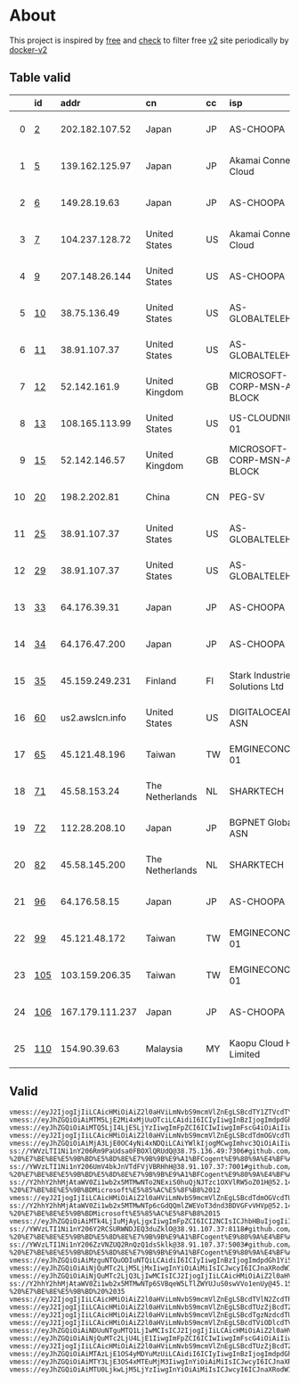 
# About

This project is inspired by [free](https://github.com/freefq/free) and [check](https://github.com/yeahwu/check) to filter free [v2](https://github.com/v2fly/v2ray-core) site periodically by [docker-v2](https://hub.docker.com/r/v2ray/official)

    

## Table valid
|    | id                     | addr            | cn              | cc   | isp                            | ip                                     | chatgpt          |
|---:|:-----------------------|:----------------|:----------------|:-----|:-------------------------------|:---------------------------------------|:-----------------|
|  0 | [2](config/2.json)     | 202.182.107.52  | Japan           | JP   | AS-CHOOPA                      | 2001:19f0:7001:1f4f:5400:4ff:feaa:a437 | Yes (Region: JP) |
|  1 | [5](config/5.json)     | 139.162.125.97  | Japan           | JP   | Akamai Connected Cloud         | 2400:8902::f03c:94ff:fee2:6e90         | Yes (Region: JP) |
|  2 | [6](config/6.json)     | 149.28.19.63    | Japan           | JP   | AS-CHOOPA                      | 2001:19f0:7001:316a:5400:4ff:feaa:a955 | Yes (Region: JP) |
|  3 | [7](config/7.json)     | 104.237.128.72  | United States   | US   | Akamai Connected Cloud         | 2600:3c00::f03c:94ff:fe28:f769         | Yes (Region: US) |
|  4 | [9](config/9.json)     | 207.148.26.144  | United States   | US   | AS-CHOOPA                      | 2001:19f0:0:4b1e:5400:4ff:fea8:ce07    | Yes (Region: US) |
|  5 | [10](config/10.json)   | 38.75.136.49    | United States   | US   | AS-GLOBALTELEHOST              | 38.75.136.49                           | Yes (Region: US) |
|  6 | [11](config/11.json)   | 38.91.107.37    | United States   | US   | AS-GLOBALTELEHOST              | 38.91.107.37                           | Yes (Region: US) |
|  7 | [12](config/12.json)   | 52.142.161.9    | United Kingdom  | GB   | MICROSOFT-CORP-MSN-AS-BLOCK    | 52.142.161.9                           | Yes (Region: GB) |
|  8 | [13](config/13.json)   | 108.165.113.99  | United States   | US   | US-CLOUDNIUM-01                | 108.165.113.99                         | Yes (Region: US) |
|  9 | [15](config/15.json)   | 52.142.146.57   | United Kingdom  | GB   | MICROSOFT-CORP-MSN-AS-BLOCK    | 52.142.146.57                          | Yes (Region: GB) |
| 10 | [20](config/20.json)   | 198.2.202.81    | China           | CN   | PEG-SV                         | 142.4.102.244                          | Yes (Region: US) |
| 11 | [25](config/25.json)   | 38.91.107.37    | United States   | US   | AS-GLOBALTELEHOST              | 38.91.107.37                           | Yes (Region: US) |
| 12 | [29](config/29.json)   | 38.91.107.37    | United States   | US   | AS-GLOBALTELEHOST              | 38.91.107.37                           | Yes (Region: US) |
| 13 | [33](config/33.json)   | 64.176.39.31    | Japan           | JP   | AS-CHOOPA                      | 2401:c080:3800:3dba:5400:4ff:feaa:9fd7 | Yes (Region: JP) |
| 14 | [34](config/34.json)   | 64.176.47.200   | Japan           | JP   | AS-CHOOPA                      | 2401:c080:3800:3ba0:5400:4ff:feaa:a942 | Yes (Region: JP) |
| 15 | [35](config/35.json)   | 45.159.249.231  | Finland         | FI   | Stark Industries Solutions Ltd | 45.159.249.231                         | Yes (Region: FI) |
| 16 | [60](config/60.json)   | us2.awslcn.info | United States   | US   | DIGITALOCEAN-ASN               | 159.223.119.235                        | Yes (Region: US) |
| 17 | [65](config/65.json)   | 45.121.48.196   | Taiwan          | TW   | EMGINECONCEPT-01               | 45.121.48.196                          | Yes (Region: TW) |
| 18 | [71](config/71.json)   | 45.58.153.24    | The Netherlands | NL   | SHARKTECH                      | 45.58.149.130                          | Yes (Region: US) |
| 19 | [72](config/72.json)   | 112.28.208.10   | Japan           | JP   | BGPNET Global ASN              | 134.122.133.144                        | Yes (Region: SG) |
| 20 | [82](config/82.json)   | 45.58.145.200   | The Netherlands | NL   | SHARKTECH                      | 45.58.145.194                          | Yes (Region: US) |
| 21 | [96](config/96.json)   | 64.176.58.15    | Japan           | JP   | AS-CHOOPA                      | 2401:c080:3800:3dec:5400:4ff:feaa:9fd8 | Yes (Region: JP) |
| 22 | [99](config/99.json)   | 45.121.48.172   | Taiwan          | TW   | EMGINECONCEPT-01               | 45.121.48.172                          | Yes (Region: TW) |
| 23 | [105](config/105.json) | 103.159.206.35  | Taiwan          | TW   | EMGINECONCEPT-01               | 103.159.206.35                         | Yes (Region: TW) |
| 24 | [106](config/106.json) | 167.179.111.237 | Japan           | JP   | AS-CHOOPA                      | 2001:19f0:7001:244:5400:4ff:feab:d9e2  | Yes (Region: JP) |
| 25 | [110](config/110.json) | 154.90.39.63    | Malaysia        | MY   | Kaopu Cloud HK Limited         | 154.90.39.63                           | Yes (Region: MY) |

## Valid
```
vmess://eyJ2IjogIjIiLCAicHMiOiAiZ2l0aHViLmNvbS9mcmVlZnEgLSBcdTY1ZTVcdTY3MmNcdTRlMWNcdTRlYWNDaG9vcGFcdTY1NzBcdTYzNmVcdTRlMmRcdTVmYzMgMiIsICJhZGQiOiAiMjAyLjE4Mi4xMDcuNTIiLCAicG9ydCI6ICIxMjYyNiIsICJpZCI6ICI0YjAxZTUxNy1mOThhLTRkYmQtODAyYi0wMjMzMDJhZmMyZjciLCAiYWlkIjogIjAiLCAic2N5IjogImF1dG8iLCAibmV0IjogInRjcCIsICJ0eXBlIjogIm5vbmUiLCAiaG9zdCI6ICIiLCAicGF0aCI6ICIvIiwgInRscyI6ICIiLCAic25pIjogIiIsICJhbHBuIjogIiJ9
vmess://eyJhZGQiOiAiMTM5LjE2Mi4xMjUuOTciLCAidiI6ICIyIiwgInBzIjogImdpdGh1Yi5jb20vZnJlZWZxIC0gXHU2NWU1XHU2NzJjXHU0ZTFjXHU0ZWFjXHU5MGZkXHU1NGMxXHU1ZGRkXHU1MzNhTGlub2RlXHU2NTcwXHU2MzZlXHU0ZTJkXHU1ZmMzIDUiLCAicG9ydCI6IDQ5NDk5LCAiaWQiOiAiM2NlMWQyZTMtMGUxYi00YjAwLTkyMWItZmNjMGY4YWJlMWY2IiwgImFpZCI6ICIwIiwgIm5ldCI6ICJ0Y3AiLCAidHlwZSI6ICIiLCAiaG9zdCI6ICIiLCAicGF0aCI6ICIvIiwgInRscyI6ICIifQ==
vmess://eyJhZGQiOiAiMTQ5LjI4LjE5LjYzIiwgImFpZCI6ICIwIiwgImFscG4iOiAiIiwgImhvc3QiOiAiIiwgImlkIjogIjgyM2NhMGQ0LWE3ZjgtNGU5OS04MDkwLTIzNTFmNzE4ZDEwNiIsICJuZXQiOiAidGNwIiwgInBhdGgiOiAiLyIsICJwb3J0IjogIjQyMjgwIiwgInBzIjogImdpdGh1Yi5jb20vZnJlZWZxIC0gXHU2NWU1XHU2NzJjXHU0ZTFjXHU0ZWFjQ2hvb3BhXHU2NTcwXHU2MzZlXHU0ZTJkXHU1ZmMzIDYiLCAic2N5IjogImF1dG8iLCAic25pIjogIiIsICJ0bHMiOiAiIiwgInR5cGUiOiAibm9uZSIsICJ2IjogIjIifQ==
vmess://eyJ2IjogIjIiLCAicHMiOiAiZ2l0aHViLmNvbS9mcmVlZnEgLSBcdTdmOGVcdTU2ZmRcdTY1YjBcdTZjZmRcdTg5N2ZcdTVkZGVMaW5vZGVcdTUxNmNcdTUzZjggNyIsICJhZGQiOiAiMTA0LjIzNy4xMjguNzIiLCAicG9ydCI6ICIxNDQzMiIsICJpZCI6ICI0YzA5Yjc3Ni02ZjgzLTRiZjItZjdmNy00ZTI4NmRiYmI2ZGEiLCAiYWlkIjogIjAiLCAic2N5IjogImF1dG8iLCAibmV0IjogInRjcCIsICJ0eXBlIjogIm5vbmUiLCAiaG9zdCI6ICIiLCAicGF0aCI6ICIvIiwgInRscyI6ICIiLCAic25pIjogIiIsICJhbHBuIjogIiJ9
vmess://eyJhZGQiOiAiMjA3LjE0OC4yNi4xNDQiLCAiYWlkIjogMCwgImhvc3QiOiAiIiwgImlkIjogIjEwODc3NDQ2LWY5YWEtNGI4NC1lYzQzLWE2ODg1MjE4MTVkZCIsICJuZXQiOiAidGNwIiwgInBhdGgiOiAiIiwgInBvcnQiOiAyMjU4OSwgInBzIjogImdpdGh1Yi5jb20vZnJlZWZxIC0gXHU3ZjhlXHU1NmZkXHU2NWIwXHU2Y2ZkXHU4OTdmXHU1ZGRlXHU3NmFlXHU2NWFmXHU1MzYxXHU3Mjc5XHU3ZWY0VnVsdHJcdTY1NzBcdTYzNmVcdTRlMmRcdTVmYzMgOSIsICJ0bHMiOiAiIiwgInR5cGUiOiAiYXV0byIsICJzZWN1cml0eSI6ICJhdXRvIiwgInNraXAtY2VydC12ZXJpZnkiOiB0cnVlLCAic25pIjogIiJ9
ss://YWVzLTI1Ni1nY206Rm9PaUdsa0FBOXlQRUdQ@38.75.136.49:7306#github.com/freefq%20-%20%E7%BE%8E%E5%9B%BD%E5%8D%8E%E7%9B%9B%E9%A1%BFCogent%E9%80%9A%E4%BF%A1%E5%85%AC%E5%8F%B8%2010
ss://YWVzLTI1Ni1nY206UmV4bkJnVTdFVjVBRHhH@38.91.107.37:7001#github.com/freefq%20-%20%E7%BE%8E%E5%9B%BD%E5%8D%8E%E7%9B%9B%E9%A1%BFCogent%E9%80%9A%E4%BF%A1%E5%85%AC%E5%8F%B8%2011
ss://Y2hhY2hhMjAtaWV0Zi1wb2x5MTMwNTo2NExiS0huQjNJTzc1OXVlRW5oZ01H@52.142.161.9:34424#github.com/freefq%20-%20%E7%BE%8E%E5%9B%BDMicrosoft%E5%85%AC%E5%8F%B8%2012
vmess://eyJ2IjogIjIiLCAicHMiOiAiZ2l0aHViLmNvbS9mcmVlZnEgLSBcdTdmOGVcdTU2ZmQgIDEzIiwgImFkZCI6ICIxMDguMTY1LjExMy45OSIsICJwb3J0IjogIjQ0MyIsICJpZCI6ICJlZjIyZmFkMy02NTJhLTQ4ZmMtZTgwYS00NmZhYTNhNmE3ODciLCAiYWlkIjogIjAiLCAic2N5IjogImF1dG8iLCAibmV0IjogIndzIiwgInR5cGUiOiAibm9uZSIsICJob3N0IjogIiIsICJwYXRoIjogIi8iLCAidGxzIjogIiIsICJzbmkiOiAiIiwgImFscG4iOiAiIn0=
ss://Y2hhY2hhMjAtaWV0Zi1wb2x5MTMwNTp6cGdQQmlZWEVoT3dnd3BDVGFvVHVp@52.142.146.57:50395#github.com/freefq%20-%20%E7%BE%8E%E5%9B%BDMicrosoft%E5%85%AC%E5%8F%B8%2015
vmess://eyJhZGQiOiAiMTk4LjIuMjAyLjgxIiwgImFpZCI6ICI2NCIsICJhbHBuIjogIiIsICJob3N0IjogInd3dy42NTgyNTUyNC54eXoiLCAiaWQiOiAiNDE4MDQ4YWYtYTI5My00Yjk5LTliMGMtOThjYTM1ODBkZDI0IiwgIm5ldCI6ICJ3cyIsICJwYXRoIjogIi9wYXRoLzE3MDI5NjE3MTY3MzgiLCAicG9ydCI6ICIzMDAwMCIsICJwcyI6ICJnaXRodWIuY29tL2ZyZWVmcSAtIFx1N2Y4ZVx1NTZmZFx1NTJhMFx1NTIyOVx1Nzk4Zlx1NWMzY1x1NGU5YVx1NWRkZVx1NmQxYlx1Njc0OVx1NzdmNlBldGFFeHByZXNzIDIwIiwgInNjeSI6ICJhdXRvIiwgInNuaSI6ICJ3d3cuNjU4MjU1MjQueHl6IiwgInRscyI6ICJ0bHMiLCAidHlwZSI6ICIiLCAidiI6ICIyIn0=
ss://YWVzLTI1Ni1nY206Y2RCSURWNDJEQ3duZklO@38.91.107.37:8118#github.com/freefq%20-%20%E7%BE%8E%E5%9B%BD%E5%8D%8E%E7%9B%9B%E9%A1%BFCogent%E9%80%9A%E4%BF%A1%E5%85%AC%E5%8F%B8%2025
ss://YWVzLTI1Ni1nY206ZzVNZUQ2RnQzQ1dsSklk@38.91.107.37:5003#github.com/freefq%20-%20%E7%BE%8E%E5%9B%BD%E5%8D%8E%E7%9B%9B%E9%A1%BFCogent%E9%80%9A%E4%BF%A1%E5%85%AC%E5%8F%B8%2029
vmess://eyJhZGQiOiAiMzguNTQuODIuNTQiLCAidiI6ICIyIiwgInBzIjogImdpdGh1Yi5jb20vZnJlZWZxIC0gXHU3ZjhlXHU1NmZkXHU1MzRlXHU3NmRiXHU5ODdmQ29nZW50XHU5MDFhXHU0ZmUxXHU1MTZjXHU1M2Y4IDMxIiwgInBvcnQiOiA0MTYwNCwgImlkIjogIjU0ZGU1MGU1LTVlNGItNDQzZi1kOWI4LTllOWUwZWVlODY1YyIsICJhaWQiOiAiMCIsICJuZXQiOiAidGNwIiwgInR5cGUiOiAiIiwgImhvc3QiOiAiIiwgInBhdGgiOiAiIiwgInRscyI6ICIifQ==
vmess://eyJhZGQiOiAiNjQuMTc2LjM5LjMxIiwgInYiOiAiMiIsICJwcyI6ICJnaXRodWIuY29tL2ZyZWVmcSAtIFx1N2Y4ZVx1NTZmZFx1NTJhMFx1NTIyOVx1Nzk4Zlx1NWMzY1x1NGU5YSAzMyIsICJwb3J0IjogNTYyNjIsICJpZCI6ICI1OTBmMjc0NC1lOWQxLTRmMmMtYTM4NC1kMzViNzM2YmNhNDEiLCAiYWlkIjogIjAiLCAibmV0IjogInRjcCIsICJ0eXBlIjogIiIsICJob3N0IjogIiIsICJwYXRoIjogIi8iLCAidGxzIjogIiJ9
vmess://eyJhZGQiOiAiNjQuMTc2LjQ3LjIwMCIsICJ2IjogIjIiLCAicHMiOiAiZ2l0aHViLmNvbS9mcmVlZnEgLSBcdTdmOGVcdTU2ZmRcdTUyYTBcdTUyMjlcdTc5OGZcdTVjM2NcdTRlOWEgMzQiLCAicG9ydCI6IDI5NDE0LCAiaWQiOiAiNGQ1ZThhYTItMDY0MS00MzIzLWU5MmMtMmMwNjFjZGM4ZTM0IiwgImFpZCI6ICIwIiwgIm5ldCI6ICJ0Y3AiLCAidHlwZSI6ICIiLCAiaG9zdCI6ICIiLCAicGF0aCI6ICIvIiwgInRscyI6ICIifQ==
ss://Y2hhY2hhMjAtaWV0Zi1wb2x5MTMwNTp6SVBqeW5LTlZWYUJuS0swVVo1enUy@45.159.249.231:38584#github.com/freefq%20-%20%E7%BE%8E%E5%9B%BD%20%2035
vmess://eyJ2IjogIjIiLCAicHMiOiAiZ2l0aHViLmNvbS9mcmVlZnEgLSBcdTVlN2ZcdTRlMWNcdTc3MDFcdTVlN2ZcdTVkZGVcdTVlMDJcdTc5ZmJcdTUyYTggNjAiLCAiYWRkIjogInVzMi5hd3NsY24uaW5mbyIsICJwb3J0IjogMjUyNTcsICJpZCI6ICI5M2VjNzI2MS0xYzkyLTQxNDktODQ4YS0yNmI2ZmI5ZmM0Y2UiLCAiYWlkIjogMCwgInNjeSI6ICJhdXRvIiwgIm5ldCI6ICJ3cyIsICJob3N0IjogInVzMi5hd3NsY24uaW5mbyIsICJwYXRoIjogIi8iLCAidGxzIjogIiJ9
vmess://eyJ2IjogIjIiLCAicHMiOiAiZ2l0aHViLmNvbS9mcmVlZnEgLSBcdTUzZjBcdTZlN2VcdTc3MDEgIDY1IiwgImFkZCI6ICI0NS4xMjEuNDguMTk2IiwgInBvcnQiOiAiMTAwMDEiLCAiaWQiOiAiMGVkMzU2MjktOTE5YS00ODkxLWJhMGYtMTNjZDE5OGY4NjNiIiwgImFpZCI6ICIwIiwgInNjeSI6ICJhdXRvIiwgIm5ldCI6ICJ0Y3AiLCAidHlwZSI6ICJub25lIiwgImhvc3QiOiAiIiwgInBhdGgiOiAiLyIsICJ0bHMiOiAiIiwgInNuaSI6ICIiLCAiYWxwbiI6ICIifQ==
vmess://eyJ2IjogIjIiLCAicHMiOiAiZ2l0aHViLmNvbS9mcmVlZnEgLSBcdTgzNzdcdTUxNzBcdTUzMTdcdTgzNzdcdTUxNzBcdTc3MDFcdTk2M2ZcdTU5YzZcdTY1YWZcdTcyNzlcdTRlMzlTaGFya3RlY2hcdTY1NzBcdTYzNmVcdTRlMmRcdTVmYzMgNzEiLCAiYWRkIjogIjQ1LjU4LjE1My4yNCIsICJwb3J0IjogIjMwMDAwIiwgInR5cGUiOiAibm9uZSIsICJpZCI6ICI0MjQyZjllMC02YjdlLTQyNTctOWU5My03YWQzODAxNWM0NmEiLCAiYWlkIjogIjY0IiwgIm5ldCI6ICJ3cyIsICJwYXRoIjogIi9wYXRoLzE3MDIzOTIyNTUzNTUiLCAiaG9zdCI6ICJ3d3cuNzc5MzU3MDcueHl6IiwgInRscyI6ICJ0bHMifQ==
vmess://eyJ2IjogIjIiLCAicHMiOiAiZ2l0aHViLmNvbS9mcmVlZnEgLSBcdTViODlcdTVmYmRcdTc3MDFcdTU0MDhcdTgwYTVcdTVlMDJcdTc5ZmJcdTUyYTggNzIiLCAiYWRkIjogIjExMi4yOC4yMDguMTAiLCAicG9ydCI6ICI0NjYwMiIsICJpZCI6ICI0MTgwNDhhZi1hMjkzLTRiOTktOWIwYy05OGNhMzU4MGRkMjQiLCAiYWlkIjogIjY0IiwgInNjeSI6ICJhdXRvIiwgIm5ldCI6ICJ0Y3AiLCAidHlwZSI6ICJub25lIiwgImhvc3QiOiAiIiwgInBhdGgiOiAiLyIsICJ0bHMiOiAiIiwgInNuaSI6ICIiLCAiYWxwbiI6ICIifQ==
vmess://eyJhZGQiOiAiNDUuNTguMTQ1LjIwMCIsICJ2IjogIjIiLCAicHMiOiAiZ2l0aHViLmNvbS9mcmVlZnEgLSBcdTgzNzdcdTUxNzBcdTUzMTdcdTgzNzdcdTUxNzBcdTc3MDFcdTk2M2ZcdTU5YzZcdTY1YWZcdTcyNzlcdTRlMzlTaGFya3RlY2hcdTY1NzBcdTYzNmVcdTRlMmRcdTVmYzMgODIiLCAicG9ydCI6IDMwMDAwLCAiaWQiOiAiNTU1NDVmOWUtYTU2MS00NTRhLThkYzAtOGJjMTEwZTZiMWM5IiwgImFpZCI6ICI2NCIsICJuZXQiOiAid3MiLCAidHlwZSI6ICIiLCAiaG9zdCI6ICJ3d3cuNTE2NTIxMDkueHl6IiwgInBhdGgiOiAiL3BhdGgvMTcwMjMwMTA5ODU1NyIsICJ0bHMiOiAidGxzIn0=
vmess://eyJhZGQiOiAiNjQuMTc2LjU4LjE1IiwgImFpZCI6ICIwIiwgImFscG4iOiAiIiwgImZwIjogIiIsICJob3N0IjogIiIsICJpZCI6ICJhZGNiZTE2MC0zMDEwLTQ4M2QtYjQzOC1kNjA1N2Y0NjViMWQiLCAibmV0IjogInRjcCIsICJwYXRoIjogIiIsICJwb3J0IjogIjQ2MTU0IiwgInBzIjogImdpdGh1Yi5jb20vZnJlZWZxIC0gXHU3ZjhlXHU1NmZkXHU1MmEwXHU1MjI5XHU3OThmXHU1YzNjXHU0ZTlhIDk2IiwgInNjeSI6ICJhdXRvIiwgInNuaSI6ICIiLCAidGxzIjogIiIsICJ0eXBlIjogIm5vbmUiLCAidiI6ICIyIn0=
vmess://eyJ2IjogIjIiLCAicHMiOiAiZ2l0aHViLmNvbS9mcmVlZnEgLSBcdTUzZjBcdTZlN2VcdTc3MDEgIDk5IiwgImFkZCI6ICI0NS4xMjEuNDguMTcyIiwgInBvcnQiOiAiMTAwMDEiLCAiaWQiOiAiZGJhNTFhMmUtYTc4OC00M2I3LTlhYzQtOWY3Y2MxMjU1ZjE1IiwgImFpZCI6ICIwIiwgInNjeSI6ICJhdXRvIiwgIm5ldCI6ICJ0Y3AiLCAidHlwZSI6ICJub25lIiwgImhvc3QiOiAiIiwgInBhdGgiOiAiLyIsICJ0bHMiOiAiIiwgInNuaSI6ICIiLCAiYWxwbiI6ICIifQ==
vmess://eyJhZGQiOiAiMTAzLjE1OS4yMDYuMzUiLCAidiI6ICIyIiwgInBzIjogImdpdGh1Yi5jb20vZnJlZWZxIC0gXHU0ZTlhXHU1OTJhXHU1NzMwXHU1MzNhICAxMDUiLCAicG9ydCI6IDMxOTQ1LCAiaWQiOiAiZTJlNTExYjAtN2RlZi00ZTFiLWQyMzgtNmNiNTM5MWIyZTNmIiwgImFpZCI6ICIwIiwgIm5ldCI6ICJ3cyIsICJ0eXBlIjogIiIsICJob3N0IjogIiIsICJwYXRoIjogIi8iLCAidGxzIjogIiJ9
vmess://eyJhZGQiOiAiMTY3LjE3OS4xMTEuMjM3IiwgInYiOiAiMiIsICJwcyI6ICJnaXRodWIuY29tL2ZyZWVmcSAtIFx1NjVlNVx1NjcyY1x1NGUxY1x1NGVhY0Nob29wYVx1NjU3MFx1NjM2ZVx1NGUyZFx1NWZjMyAxMDYiLCAicG9ydCI6IDE0OTM1LCAiaWQiOiAiZTk2MTg5NGYtOGU5MC00NzJmLTk4ZDMtMDk0MDJlNGJlNDUzIiwgImFpZCI6ICIwIiwgIm5ldCI6ICJ0Y3AiLCAidHlwZSI6ICIiLCAiaG9zdCI6ICIiLCAicGF0aCI6ICIiLCAidGxzIjogIiJ9
vmess://eyJhZGQiOiAiMTU0LjkwLjM5LjYzIiwgInYiOiAiMiIsICJwcyI6ICJnaXRodWIuY29tL2ZyZWVmcSAtIFx1OTk5OVx1NmUyZlx1NzI3OVx1NTIyYlx1ODg0Y1x1NjUzZlx1NTMzYSAxMTAiLCAicG9ydCI6IDQ1MzQzLCAiaWQiOiAiMDhhYTg0OTktZDYxNi00ZmYxLWQ2YWItY2UwYzUyMjgyNGFhIiwgImFpZCI6ICIwIiwgIm5ldCI6ICJ0Y3AiLCAidHlwZSI6ICIiLCAiaG9zdCI6ICIiLCAicGF0aCI6ICIvIiwgInRscyI6ICIifQ==
```

